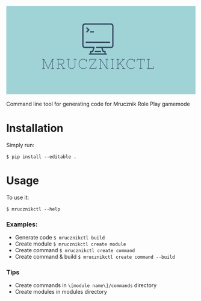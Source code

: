 ![Logo](logo.png)

Command line tool for generating code for Mrucznik Role Play gamemode


# Installation

Simply run:

    $ pip install --editable .


# Usage

To use it:

    $ mrucznikctl --help

### Examples:
- Generate code
    `$ mrucznikctl build`
- Create module
    `$ mrucznikctl create module`
- Create command
    `$ mrucznikctl create command`
- Create command & build
    `$ mrucznikctl create command --build`

### Tips
- Create commands in `\[module name\]/commands` directory
- Create modules in modules directory

